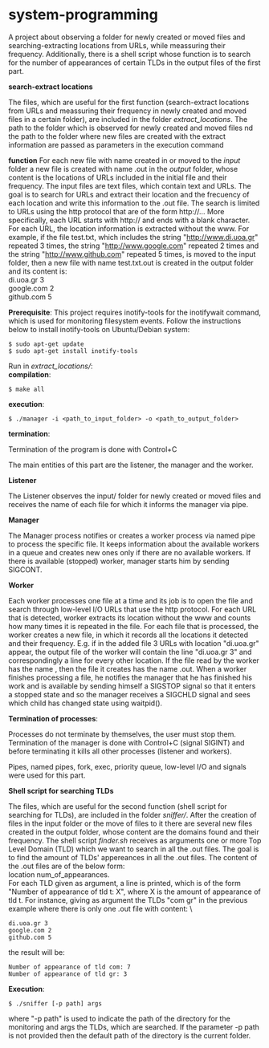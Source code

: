 # system-programming
A project about observing a folder for newly created or moved files and searching-extracting locations from URLs, while meassuring their frequency. Additionally, there is a shell script whose function is to search for the number of appearances of certain TLDs in the output files of the first part.

**search-extract locations**

The files, which are useful for the first function (search-extract locations from URLs and meassuring their frequency in newly created and moved files in a certain folder), are included in the folder *extract_locations*. The path to the folder which is observed for newly created and moved files nd the path to the folder where new files are created with the extract information are passed as parameters in the execution command

**function** 
For each new file with name <filename> created in or moved to the *input* folder a new file is created with name <filename>.out in the *output* folder, whose content is the locations of URLs included in the initial file and their frequency. The input files are text files, which contain text and URLs. The goal is to search for URLs and extract their location and the frecuency of each location and write this information to the .out file. The search is limited to URLs using the http protocol that are of the form http://... More specifically, each URL starts with http:// and ends with a blank character. For each URL, the location information is extracted without the www. For example, if the file test.txt, which includes the string "http://www.di.uoa.gr" repeated 3 times, the string "http://www.google.com" repeated 2 times and the string "http://www.github.com" repeated 5 times, is moved to the input folder, then a new file with name test.txt.out is created in the output folder and its content is: \
di.uoa.gr 3 \
google.com 2 \
github.com 5

**Prerequisite**: This project requires inotify-tools for the inotifywait command, which is used for monitoring filesystem events. Follow the instructions below to install inotify-tools on Ubuntu/Debian system: 
```
$ sudo apt-get update 
$ sudo apt-get install inotify-tools
```

Run in *extract_locations/*: \
**compilation**: 
``` 
$ make all 
``` 
**execution**: 
``` 
$ ./manager -i <path_to_input_folder> -o <path_to_output_folder>
``` 
**termination**: 

Termination of the program is done with Control+C 
	
The main entities of this part are the listener, the manager and the worker.
	
**Listener** 

The Listener observes the input/ folder for newly created or moved files and receives the name of each file for which it informs the manager via pipe.
	
**Manager** 

The Manager process notifies or creates a worker process via named pipe to process the specific file. It keeps information about the available workers in a queue and creates new ones only if there are no available workers. If there is available (stopped) worker, manager starts him by sending SIGCONT.
	
**Worker** 

Each worker processes one file at a time and its job is to open the file and search through low-level I/O URLs that use the http protocol. For each URL that is detected, worker extracts its location without the www and counts how many times it is repeated in the file. For each file that is processed, the worker creates a new file, in which it records all the locations it detected and their frequency. E.g. if in the added file 3 URLs with location "di.uoa.gr" appear, the output file of the worker will contain the line "di.uoa.gr 3" and correspondingly a line for every other location. If the file read by the worker has the name <filename>, then the file it creates has the name <filename>.out. When a worker finishes processing a file, he notifies the manager that he has finished his work and is available by sending himself a SIGSTOP signal so that it enters a stopped state and so the manager receives a SIGCHLD signal and sees which child has changed state using waitpid().
  
**Termination of processes**: 

Processes do not terminate by themselves, the user must stop them. Termination of the manager is done with Control+C (signal SIGINT) and before terminating it kills all other processes (listener and workers).

Pipes, named pipes, fork, exec, priority queue, low-level I/O and signals were used for this part.
	
**Shell script for searching TLDs**

The files, which are useful for the second function (shell script for searching for TLDs), are included in the folder *sniffer/*.
After the creation of files in the input folder or the move of files to it there are several new files created in the output folder, whose content are the domains found and their frequency. The shell script *finder.sh* receives as arguments one or more Top Level Domain (TLD) which we want to search in all the .out files. The goal is to find the amount of TLDs' appereances in all the .out files. The content of the .out files are of the below form: \
location num_of_appearances. \
For each TLD given as argument, a line is printed, which is of the form "Number of appearance of tld t: X", where X is the amount of appearance of tld t.
For instance, giving as argument the TLDs "com gr" in the previous example where there is only one .out file with content: \
```
di.uoa.gr 3 
google.com 2 
github.com 5
```

the result will be: 
```
Number of appearance of tld com: 7 
Number of appearance of tld gr: 3
```
	
**Execution**: 
```
$ ./sniffer [-p path] args 
```
where "-p path" is used to indicate the path of the directory for the monitoring and args the TLDs, which are searched. If the parameter -p path is not provided then the default path of the directory is the current folder.
